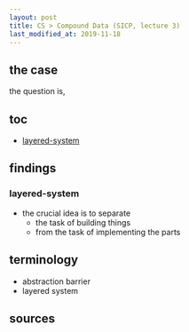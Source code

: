 ```yaml
---
layout: post
title: CS > Compound Data (SICP, lecture 3)
last_modified_at: 2019-11-18
---
```

## the case	
the question is, 

## toc
<!-- TOC -->

- [layered-system](#layered-system)

<!-- /TOC -->

## findings
### layered-system
* the crucial idea is to separate
    * the task of building things
    * from the task of implementing the parts

## terminology
* abstraction barrier
* layered system
 
## sources